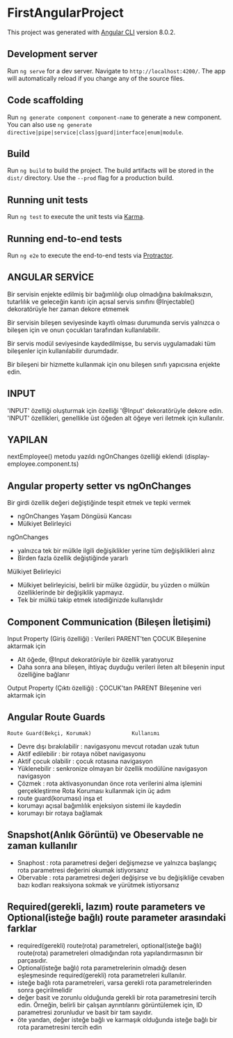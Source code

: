 # FirstAngularProject

This project was generated with [Angular CLI](https://github.com/angular/angular-cli) version 8.0.2.

## Development server

Run `ng serve` for a dev server. Navigate to `http://localhost:4200/`. The app will automatically reload if you change any of the source files.

## Code scaffolding

Run `ng generate component component-name` to generate a new component. You can also use `ng generate directive|pipe|service|class|guard|interface|enum|module`.

## Build

Run `ng build` to build the project. The build artifacts will be stored in the `dist/` directory. Use the `--prod` flag for a production build.

## Running unit tests

Run `ng test` to execute the unit tests via [Karma](https://karma-runner.github.io).

## Running end-to-end tests

Run `ng e2e` to execute the end-to-end tests via [Protractor](http://www.protractortest.org/).

## ANGULAR SERVİCE

Bir servisin enjekte edilmiş bir bağımlılığı olup olmadığına bakılmaksızın, tutarlılık ve geleceğin kanıtı için açısal servis sınıfını @Injectable() dekoratörüyle her zaman dekore etmemek

Bir servisin bileşen seviyesinde kayıtlı olması durumunda servis yalnızca o bileşen için ve onun çocukları tarafından kullanılabilir.

Bir servis modül seviyesinde kaydedilmişse, bu servis uygulamadaki tüm bileşenler için kullanılabilir durumdadır.

Bir bileşeni bir hizmette kullanmak için onu bileşen sınıfı yapıcısına enjekte edin.

## INPUT

'INPUT' özelliği oluşturmak için özelliği '@Input' dekoratörüyle dekore edin.
'INPUT' özellikleri, genellikle üst öğeden alt öğeye veri iletmek için kullanılır.

## YAPILAN
nextEmployee() metodu yazıldı
ngOnChanges özelliği eklendi (display-employee.component.ts)

## Angular property setter vs ngOnChanges
Bir girdi özellik değeri değiştiğinde tespit etmek ve tepki vermek
  - ngOnChanges Yaşam Döngüsü Kancası
  - Mülkiyet Belirleyici

ngOnChanges
  - yalnızca tek bir mülkle ilgili değişiklikler yerine tüm değişiklikleri alırız
  - Birden fazla özellik değiştiğinde yararlı

Mülkiyet Belirleyici
  - Mülkiyet belirleyicisi, belirli bir mülke özgüdür, bu yüzden o mülkün özelliklerinde bir değişiklik yapmayız.
  - Tek bir mülkü takip etmek istediğinizde kullanışlıdır

## Component Communication (Bileşen İletişimi)
Input Property (Giriş özelliği) : Verileri PARENT'ten ÇOCUK Bileşenine aktarmak için
  - Alt öğede, @Input dekoratörüyle bir özellik yaratıyoruz
  - Daha sonra ana bileşen, ihtiyaç duyduğu verileri ileten alt bileşenin input özelliğine bağlanır

Output Property (Çıktı özelliği) : ÇOCUK'tan PARENT Bileşenine veri aktarmak için

## Angular Route Guards
    Route Guard(Bekçi, Korumak)				Kullanımı
 - Devre dışı bırakılabilir		: navigasyonu mevcut rotadan uzak tutun
 - Aktif edilebilir			: bir rotaya nöbet navigasyonu
 - Aktif çocuk olabilir			: çocuk rotasına navigasyon
 - Yüklenebilir				: senkronize olmayan bir özellik modülüne navigasyon navigasyon
 - Çözmek				: rota aktivasyonundan önce rota verilerini alma işlemini gerçekleştirme
	Rota Koruması kullanmak için üç adım
  - route guard(koruması) inşa et
  - korumayı açısal bağımlılık enjeksiyon sistemi ile kaydedin
  - korumayı bir rotaya bağlamak

## Snapshot(Anlık Görüntü) ve Obeservable ne zaman kullanılır
 - Snaphost  : rota parametresi değeri değişmezse ve yalnızca başlangıç ​​rota parametresi değerini okumak istiyorsanız
 - Obervable : rota parametresi değeri değişirse ve bu değişikliğe cevaben bazı kodları reaksiyona sokmak ve yürütmek istiyorsanız

## Required(gerekli, lazım) route parameters ve Optional(isteğe bağlı) route parameter arasındaki farklar
 - required(gerekli) route(rota) parametreleri, optional(isteğe bağlı) route(rota) parametreleri olmadığından rota yapılandırmasının bir parçasıdır.
 - Optional(isteğe bağlı) rota parametrelerinin olmadığı desen eşleşmesinde required(gerekli) rota parametreleri kullanılır.
 - isteğe bağlı rota parametreleri, varsa gerekli rota parametrelerinden sonra geçirilmelidir
 - değer basit ve zorunlu olduğunda gerekli bir rota parametresini tercih edin. Örneğin, belirli bir çalışan ayrıntılarını görüntülemek için, ID parametresi zorunludur ve basit bir tam sayıdır.
 - öte yandan, değer isteğe bağlı ve karmaşık olduğunda isteğe bağlı bir rota parametresini tercih edin


